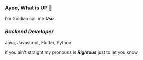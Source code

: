 ### Ayoo, What is UP 👋

i'm Goldian call me ***Uso***
### ***Backend Developer***
Java, Javascript, Flutter, Python

if you ain't straight my pronouns is ***Rightous*** just to let you know


